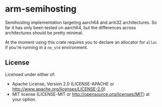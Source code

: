 
# arm-semihosting

Semihosting implementation targeting aarch64 and arm32 architectures. So far it has only been tested on aarch64, but the differences across architectures should be pretty minimal.

At the moment using this crate requires you to declare an allocator for `alloc` if you're running in a `no_std` environment.

## License

Licensed under either of:
  * Apache License, Version 2.0 (LICENSE-APACHE or http://www.apache.org/licenses/LICENSE-2.0)
  * MIT license (LICENSE-MIT or http://opensource.org/licenses/MIT)
at your option.
